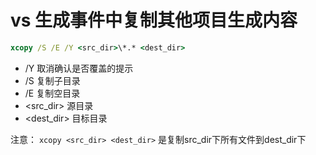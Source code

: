 # vs 生成事件中复制其他项目生成内容

```cmd
xcopy /S /E /Y <src_dir>\*.* <dest_dir>
```

- /Y 取消确认是否覆盖的提示
- /S 复制子目录
- /E 复制空目录
- <src_dir> 源目录
- <dest_dir> 目标目录

注意： `xcopy <src_dir> <dest_dir>` 是复制src_dir下所有文件到dest_dir下